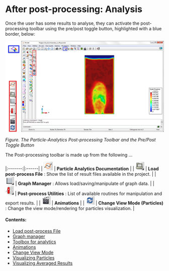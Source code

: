 # After post-processing: Analysis

Once the user has some results to analyse, they can activate the post-processing toolbar using the pre/post toggle button, highlighted with a blue border, below:

![](img/post_postprocess_toolbar.png "The Post-processing Toolbar")

*Figure. The Particle-Analytics Post-processing Toolbar and the Pre/Post Toggle Button*

The Post-processing toolbar is made up from the following ...

|:-------:|:------|
| ![](img/PA_help.png)       | **Particle Analytics Documentation** |
| ![](img/post_open.png)     | **Load post-process File** : Show the list of result files available in the project. |
| ![](img/post_graphs.png)   | **Graph Manager** : Allows load/saving/manipulate of graph data. |
| ![](img/toolbox.png)       | **Post-process Utilities** : List of available routines for manipulation and export results. |
| ![](img/post_animator.png) | **Animations**  |
| ![](img/post_refresh.png)  | **Change View Mode (Particles)** : Change the view mode/rendering for particles visualization. |


#### Contents:

* [Load post-process File](post_load_results.md)
* [Graph manager](post_graph_manager.md)
* [Toolbox for analytics](post_toolbox_analytics.md)
* [Animations](post_animations.md)
* [Change View Mode](post_view_modes.md)
* [Visualizing Particles](post_view_particles.md)
* [Visualizing Averaged Results](post_view_coarse_graining.md)


